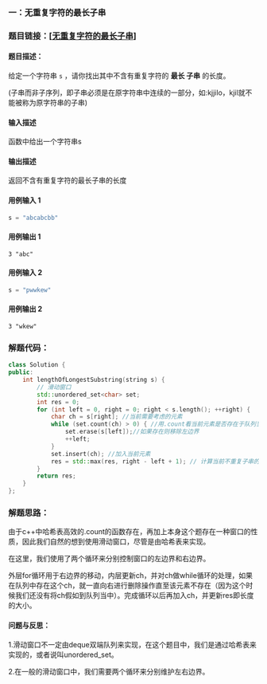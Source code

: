 ### 一：无重复字符的最长子串



### 题目链接：[[无重复字符的最长子串](https://leetcode.cn/problems/longest-substring-without-repeating-characters/)]



#### 题目描述：

给定一个字符串 `s` ，请你找出其中不含有重复字符的 **最长 子串** 的长度。

(子串而非子序列，即子串必须是在原字符串中连续的一部分，如:kjjilo，kjil就不能被称为原字符串的子串)

#### 输入描述

函数中给出一个字符串s

#### 输出描述

返回不含有重复字符的最长子串的长度

#### 用例输入 1



```cpp
s = "abcabcbb"
```



#### 用例输出 1



```
3 "abc"
```

#### 用例输入 2



```cpp
s = "pwwkew"
```



#### 用例输出 2



```
3 "wkew"
```



### 解题代码：



```cpp
class Solution {
public:
    int lengthOfLongestSubstring(string s) {
        // 滑动窗口
        std::unordered_set<char> set; 
        int res = 0; 
        for (int left = 0, right = 0; right < s.length(); ++right) { 
            char ch = s[right]; //当前需要考虑的元素
            while (set.count(ch) > 0) { //用.count看当前元素是否存在于队列当中
                set.erase(s[left]);//如果存在则移除左边界
                ++left;
            }
            set.insert(ch); //加入当前元素
            res = std::max(res, right - left + 1); // 计算当前不重复子串的长度
        }
        return res;
    }
};
```



### 解题思路：

由于c++中哈希表高效的.count的函数存在，再加上本身这个题存在一种窗口的性质，因此我们自然的想到使用滑动窗口，尽管是由哈希表来实现。

在这里，我们使用了两个循环来分别控制窗口的左边界和右边界。

外层for循环用于右边界的移动，内层更新ch，并对ch做while循环的处理，如果在队列中存在这个ch，就一直向右进行删除操作直至该元素不存在（因为这个时候我们还没有将ch假如到队列当中）。完成循环以后再加入ch，并更新res即长度的大小。

#### 问题与反思：

1.滑动窗口不一定由deque双端队列来实现，在这个题目中，我们是通过哈希表来实现的，或者说叫unordered_set。

2.在一般的滑动窗口中，我们需要两个循环来分别维护左右边界。

